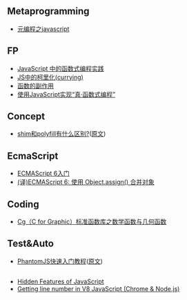 ﻿## Metaprogramming
- [元编程之javascript](http://www.cnblogs.com/liuyanlong/archive/2013/05/27/3102161.html)

## FP
- [JavaScript 中的函数式编程实践](http://www.ibm.com/developerworks/cn/web/1006_qiujt_jsfunctional/)
- [JS中的柯里化(currying)](http://www.zhangxinxu.com/wordpress/2013/02/js-currying/)
- [函数的副作用](http://www.cnblogs.com/snandy/archive/2011/08/14/2137898.html)
- [使用JavaScript实现“真·函数式编程”](http://jimliu.net/2015/10/21/real-functional-programming-in-javascript-1/)

## Concept
- [shim和polyfill有什么区别?](http://www.cnblogs.com/ziyunfei/archive/2012/09/17/2688829.html)([原文](http://www.2ality.com/2011/12/shim-vs-polyfill.html))

## EcmaScript
- [ECMAScript 6入门](http://es6.ruanyifeng.com/)
- [(译)ECMAScript 6: 使用 Object.assign() 合并对象](http://www.tuicool.com/articles/VF3Uf2E)

## Coding
- [Cg（C for Graphic）标准函数库之数学函数与几何函数](http://blog.163.com/lee_shutong/blog/static/129435356200910224658750/)

## Test&Auto
- [PhantomJS快速入门教程](http://www.tuicool.com/articles/beeMNj/)([原文](http://www.woiweb.net/phantomjs-quick-use-tutorials.html))

## 
- [Hidden Features of JavaScript](http://stackoverflow.com/questions/61088/hidden-features-of-javascript/)
- [Getting line number in V8 JavaScript (Chrome & Node.js)](http://stackoverflow.com/questions/11386492/accessing-line-number-in-v8-javascript-chrome-node-js)
